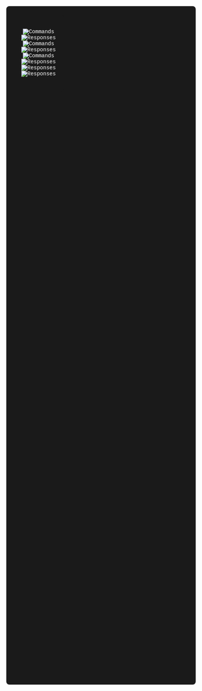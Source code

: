<div style="background-color: #1a1a1a; color: #FFFFFF; border-radius: 8px; padding: 20px;margin: 0; font-family: 'Fira Code', 'Courier New', monospace; ">

<div style="display: inline-block; background-color: #1a1a1a; padding: 20px; border-radius: 8px; font-family: 'Fira Code', 'Courier New', monospace;">

<div align="center" style="margin: 20px 0;">
    <img src="https://readme-typing-svg.demolab.com?font=Fira+Code&weight=500&size=20&pause=0&center=false&width=800&height=30&color=40E0D0&background=1a1a1a&repeat=false&duration=1300&lines=$+whoami;" alt="Commands" />
    <br>
    <img src="https://readme-typing-svg.demolab.com?font=Fira+Code&weight=400&size=24&pause=500&center=false&width=800&height=37&color=B0B0B0&background=1a1a1a&repeat=false&duration=1000&multilines=true&lines=;David+Moyano+Palazuelo, PhD;" alt="Responses" />
    <br>
    <img src="https://readme-typing-svg.demolab.com?font=Fira+Code&weight=500&size=20&pause=1500&center=false&width=800&height=30&color=40E0D0&background=1a1a1a&repeat=false&duration=1300&multilines=true&lines=;$+which+ PhD;" alt="Commands" />
    <br>
    <img src="https://readme-typing-svg.demolab.com?font=Fira+Code&weight=400&size=24&pause=3000&center=false&width=800&height=37&color=B0B0B0&background=1a1a1a&repeat=false&duration=1000&multilines=true&lines=;PhD in Biotechnology, working on Computational Biology;" alt="Responses" />
    <br>
    <img src="https://readme-typing-svg.demolab.com?font=Fira+Code&weight=500&size=20&pause=4600&center=false&width=800&height=30&color=40E0D0&background=1a1a1a&repeat=false&duration=1300&multilines=true&lines=;$+cat+/dmoypal/about.me;" alt="Commands" />
    <br>
    <img src="https://readme-typing-svg.demolab.com?font=Fira+Code&weight=400&size=24&pause=5900&center=false&width=800&height=37&color=B0B0B0&background=1a1a1a&repeat=false&duration=1000&multilines=true&lines=;Passionate about science and technology,;" alt="Responses" />
    <br>
    <img src="https://readme-typing-svg.demolab.com?font=Fira+Code&weight=400&size=24&pause=6800&center=false&width=800&height=37&color=B0B0B0&background=1a1a1a&repeat=false&duration=1000&multilines=true&lines=;always curious about how life works;" alt="Responses" />
    <br>
    <img src="https://readme-typing-svg.demolab.com?font=Fira+Code&weight=400&size=24&pause=7800&center=false&width=800&height=37 v&color=B0B0B0&background=1a1a1a&repeat=false&duration=1000&multilines=true&lines=;and solving complex problems with code" alt="Responses" />
</div>
</div>
<style>
@keyframes fadeInUp {
  from { 
    opacity: 0; 
    transform: translateY(20px); 
  }
  to { 
    opacity: 1; 
    transform: translateY(0); 
  }
}
.delayed-content {
  animation: fadeInUp 1s ease-out 10s both;
}
</style>

<div class="delayed-content">

<hr style="border: 1px solidrgb(255, 255, 255);">

<hr style="border: 1px; color:rgb(255, 255, 255)">

## <span style="color: #FFFFFF;">Scientific Publications</span>

<div>

- <span style="font-size: 15px;">**"Essential gene complement of *Planctopirus limnophila* from the bacterial phylum Planctomycetes"**</span>  
  <span style="font-size: 13px;">Elena Rivas-Marin, **David Moyano-Palazuelo**, Valentina Henriques, Enrique Merino, Damien P. Devos</span>  
  ![Journal](https://img.shields.io/badge/Nature_Communications-2023-FF6B6B?style=flat-square) ![Co-first](https://img.shields.io/badge/Co--first_author-gold?style=flat-square) [![DOI](https://img.shields.io/badge/DOI-10.1038/s41467--023--43096--3-blue?style=flat-square)](https://doi.org/10.1038/s41467-023-43096-3)

</div>

<div>

- <span style="font-size: 15px;">**"*Verrucomicrobium spinosum* essential genome and the divergence of cell division in the PVC superphylum"**</span>  
  <span style="font-size: 13px;">Valentina Henriques, **David Moyano-Palazuelo**, Maria Teresa Alonso-Pascual, Manuel Pazos, Damien P. Devos, Elena Rivas-Marin</span>  
  ![Journal](https://img.shields.io/badge/iScience-2025-4ECDC4?style=flat-square) [![DOI](https://img.shields.io/badge/DOI-10.1016/j.isci.2025.113037-blue?style=flat-square)](https://doi.org/10.1016/j.isci.2025.113037)

</div>

<hr style="border: 1px solidrgb(255, 255, 255);">

<div align="left" style="margin: 20px 0;">

## <span style="color: #FFFFFF;">Languages</span>

<table align="center" style="margin: 0 auto;">
<tr>
<td align="center" width="300px" style="padding: 20px;">

&nbsp;  
![Python](https://img.shields.io/badge/Python-FF6B6B?style=for-the-badge&logo=python&logoColor=white)  
![R](https://img.shields.io/badge/R-4ECDC4?style=for-the-badge&logo=r&logoColor=white)

</td>
<td align="center" width="300px" style="padding: 20px;">

&nbsp;  
![Bash](https://img.shields.io/badge/Bash-95E1D3?style=for-the-badge&logo=gnubash&logoColor=black)  
![Language](https://img.shields.io/badge/JavaScript-F7DF1E?style=for-the-badge&logo=javascript&logoColor=black)

</td>
</tr>
</table>

</div>

<hr style="border: 1px solidrgb(255, 255, 255);">

## <span style="color: #FFFFFF;">Pinned Repositories</span>

<table align="center">
<tr>
<td align="center" width="600px">

### **PVC database**
*A comprehensive web resource for exploring the Planctomycetota–Verrucomicrobiota–Chlamydiota (PVC) superphylum*
&nbsp;



[![Repo](https://img.shields.io/badge/GitHub-View_Code-181717?style=for-the-badge&logo=github&logoColor=white)]() 

[//]: # "Falta el enlace, añadirlo cuando este"

![Language](https://img.shields.io/badge/Python-3776AB?style=for-the-badge&logo=python&logoColor=white)
![Language](https://img.shields.io/badge/JavaScript-F7DF1E?style=for-the-badge&logo=javascript&logoColor=black)

[![Live Site](https://img.shields.io/badge/Website-Live_Demo-4ECDC4?style=for-the-badge&logo=globe&logoColor=white)](https://biocomputo.ibt.unam.mx:8083/) 
</td>
</tr>
<tr>
<td align="center" width="600px">

### **TraDis in P. limnophila**
*Code used for processing the raw sequence data, and for predicting essential genes*
&nbsp;

[![Repo](https://img.shields.io/badge/GitHub-View_Code-181717?style=for-the-badge&logo=github&logoColor=white)](https://github.com/dmoypal/TraDIS_in_P.limnophila)  
![Language](https://img.shields.io/badge/Python-3776AB?style=for-the-badge&logo=python&logoColor=white)
![Language](https://img.shields.io/badge/R-276DC3?style=for-the-badge&logo=r&logoColor=white)



</td>
</tr>
<tr>
<td align="center" width="600px">


### **TraDis in V. spinosum**
*Code used for processing the raw sequence data, and for predicting essential genes*
&nbsp;  

[![Repo](https://img.shields.io/badge/GitHub-View_Code-181717?style=for-the-badge&logo=github&logoColor=white)](https://github.com/dmoypal/TraDIS_in_V.spinosum)  
![Language](https://img.shields.io/badge/Python-3776AB?style=for-the-badge&logo=python&logoColor=white)
![Language](https://img.shields.io/badge/R-276DC3?style=for-the-badge&logo=r&logoColor=white)

</td>
</tr>
</table>

<hr style="border: 1px solidrgb(255, 255, 255);">

## <span style="color: #FFFFFF;">Contact Information</span>

<table align="center" style="margin: 0 auto;">
<tr>
<td align="center" width="200px" style="padding: 15px;">

[![Email](https://img.shields.io/badge/Email-FF6B6B?style=for-the-badge&logo=gmail&logoColor=white)](mailto:moyanopalazuelo@gmail.com)

</td>
<td align="center" width="200px" style="padding: 15px;">

[![LinkedIn](https://img.shields.io/badge/LinkedIn-4ECDC4?style=for-the-badge&logo=linkedin&logoColor=white)](https://www.linkedin.com/in/d-moyano-palazuelo)

</td>
<td align="center" width="200px" style="padding: 15px;">

[![ORCID](https://img.shields.io/badge/ORCID-95E1D3?style=for-the-badge&logo=orcid&logoColor=black)](https://orcid.org/0000-0002-5400-3659)

</td>
</tr>
</table>

<hr style="border: 1px solidrgb(255, 255, 255);">
<div align="center" style="margin: 40px 0;">
    <img src="https://readme-typing-svg.demolab.com?font=Fira+Code&weight=500&size=20&pause=9000&center=false&width=800&height=30&color=40E0D0&background=1a1a1a&repeat=false&duration=1300&lines=;$+echo+%22Thanks+for+visiting!%22;" alt="Commands" />
    <br>
    <img src="https://readme-typing-svg.demolab.com?font=Fira+Code&weight=400&size=24&pause=10300&center=false&width=800&height=37&color=B0B0B0&background=1a1a1a&repeat=false&duration=1000&lines=;Thanks+for+visiting!+Feel+free+to+reach+out;" alt="Responses" />
    <br>
    <img src="https://readme-typing-svg.demolab.com?font=Fira+Code&weight=500&size=20&pause=11300&center=false&width=800&height=30&color=40E0D0&background=1a1a1a&repeat=false&duration=1300&lines=;$+logout;" alt="Commands" />
    <br>
    <img src="https://readme-typing-svg.demolab.com?font=Fira+Code&weight=400&size=24&pause=12600&center=false&width=800&height=37&color=95E1D3&background=1a1a1a&repeat=false&duration=1000&lines=;Session+ended.+See+you+soon!;" alt="Responses" />
</div>

</div>

